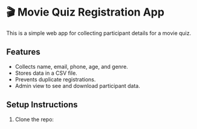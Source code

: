 # 🎬 Movie Quiz Registration App

This is a simple web app for collecting participant details for a movie quiz.

## Features
- Collects name, email, phone, age, and genre.
- Stores data in a CSV file.
- Prevents duplicate registrations.
- Admin view to see and download participant data.

## Setup Instructions
1. Clone the repo:
